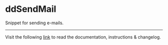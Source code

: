 # ddSendMail

Snippet for sending e-mails.
___
Visit the following [link](http://code.divandesign.biz/modx/ddsendmail) to read the documentation, instructions & changelog.